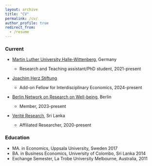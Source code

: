 ```yaml
---
layout: archive
title: "CV"
permalink: /cv/
author_profile: true
redirect_from:
  - /resume
---
```


<!--You can download a PDF copy of my CV [here](/files/SFernando-CV.pdf).-->

### Current

* [Martin Luther University Halle-Wittenberg](https://oekonometrie.wiwi.uni-halle.de/), Germany
  * Research and Teaching assistant/PhD student, 2021-present
  
* [Joachim Herz Stiftung](https://www.joachim-herz-stiftung.de/en/research/promotion-of-young-talents/add-on-fellowships-for-interdisciplinary-economics)
   * Add-on Fellow for Interdisciplinary Economics, 2024-present

* [Berlin Network on Research on Well-being](https://www.wiwiss.fu-berlin.de/en/forschung/research-on-wellbeing/members/index.html), Berlin
   * Member, 2023-present

* [Verité Research](https://www.veriteresearch.org/), Sri Lanka
  * Affiliated Researcher, 2020-present
  
### Education

* MA. in Economics, Uppsala University, Sweden 2017
* BA. in Business Economics, University of Colombo, Sri Lanka 2014
* Exchange Semester, La Trobe University Melbourne, Australia, 2011
